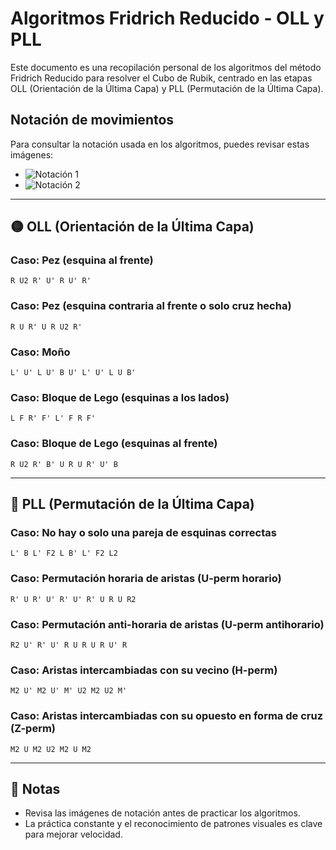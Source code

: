 # Algoritmos Fridrich Reducido - OLL y PLL

Este documento es una recopilación personal de los algoritmos del método Fridrich Reducido para resolver el Cubo de Rubik, centrado en las etapas OLL (Orientación de la Última Capa) y PLL (Permutación de la Última Capa).

## Notación de movimientos

Para consultar la notación usada en los algoritmos, puedes revisar estas imágenes:

- ![Notación 1](https://kubekings.com/img/cms/notacion-cubo/17.png)
- ![Notación 2](https://i.pinimg.com/736x/d3/ae/f7/d3aef7d30057cd83e9877e1a128767f1.jpg)

---

## 🟡 OLL (Orientación de la Última Capa)

### Caso: Pez (esquina al frente)
```
R U2 R' U' R U' R'
```

### Caso: Pez (esquina contraria al frente o solo cruz hecha)
```
R U R' U R U2 R'
```

### Caso: Moño
```
L' U' L U' B U' L' U' L U B'
```

### Caso: Bloque de Lego (esquinas a los lados)
```
L F R' F' L' F R F'
```

### Caso: Bloque de Lego (esquinas al frente)
```
R U2 R' B' U R U R' U' B
```

---

## 🔁 PLL (Permutación de la Última Capa)

### Caso: No hay o solo una pareja de esquinas correctas
```
L' B L' F2 L B' L' F2 L2
```

### Caso: Permutación horaria de aristas (U-perm horario)
```
R' U R' U' R' U' R' U R U R2
```

### Caso: Permutación anti-horaria de aristas (U-perm antihorario)
```
R2 U' R' U' R U R U R U' R
```

### Caso: Aristas intercambiadas con su vecino (H-perm)
```
M2 U' M2 U' M' U2 M2 U2 M'
```

### Caso: Aristas intercambiadas con su opuesto en forma de cruz (Z-perm)
```
M2 U M2 U2 M2 U M2
```

---

## 📌 Notas

- Revisa las imágenes de notación antes de practicar los algoritmos.
- La práctica constante y el reconocimiento de patrones visuales es clave para mejorar velocidad.
